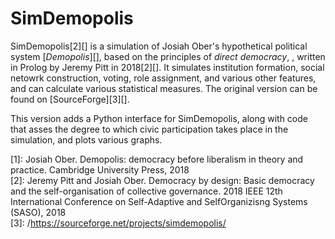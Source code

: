 # SimDemopolis

SimDemopolis[2][] is a simulation of Josiah Ober's hypothetical political system [_Demopolis_][], based on the principles of _direct democracy_, , written in Prolog by Jeremy Pitt in 2018[2][]. It simulates institution formation, social netowrk construction, voting, role assignment, and various other features, and can calculate various statistical measures. The original version can be found on [SourceForge][3][]. 

This version adds a Python interface for SimDemopolis, along with code that asses the degree to which civic participation takes place in the simulation, and plots various graphs.

[1]: Josiah Ober. Demopolis: democracy before liberalism in theory and practice. Cambridge University Press, 2018  
[2]: Jeremy Pitt and Josiah Ober. Democracy by design: Basic democracy and the self-organisation
of collective governance. 2018 IEEE 12th International Conference on Self-Adaptive and SelfOrganizisng Systems (SASO), 2018  
[3]: /https://sourceforge.net/projects/simdemopolis/  
